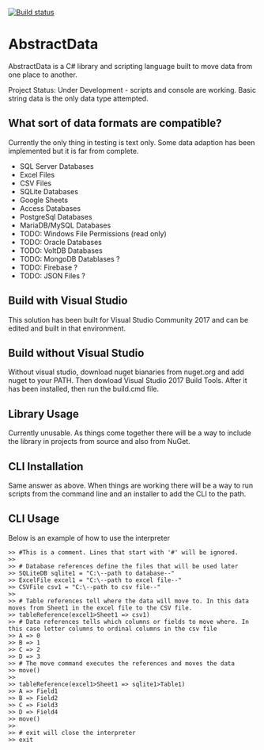 [![Build status](https://ci.appveyor.com/api/projects/status/0ws893ovb4pv6v3f?svg=true)](https://ci.appveyor.com/project/BenBrougher/abstractdata)

# AbstractData
AbstractData is a C# library and scripting language built to move data from one place to another.

Project Status: Under Development - scripts and console are working. Basic string data is the only data type attempted. 

## What sort of data formats are compatible?
Currently the only thing in testing is text only. Some data adaption has been implemented but it is far from complete.
- SQL Server Databases  
- Excel Files  
- CSV Files  
- SQLite Databases  
- Google Sheets  
- Access Databases  
- PostgreSql Databases  
- MariaDB/MySQL Databases  
- TODO: Windows File Permissions (read only)  
- TODO: Oracle Databases  
- TODO: VoltDB Databases  
- TODO: MongoDB Datablases ?  
- TODO: Firebase ?
- TODO: JSON Files ?  

## Build with Visual Studio
This solution has been built for Visual Studio Community 2017 and can be edited and built in that environment.

## Build without Visual Studio
Without visual studio, download nuget bianaries from nuget.org and add nuget to your PATH. Then dowload Visual Studio 2017 Build Tools. After it has been installed, then run the build.cmd file.

## Library Usage
Currently unusable. As things come together there will be a way to include the library in projects from source and also from NuGet.

## CLI Installation
Same answer as above. When things are working there will be a way to run scripts from the command line and an installer to add the CLI to the path.

## CLI Usage
Below is an example of how to use the interpreter

<pre><code>>> #This is a comment. Lines that start with '#' will be ignored.
>> 
>> # Database references define the files that will be used later
>> SQLiteDB sqlite1 = "C:\--path to database--"
>> ExcelFile excel1 = "C:\--path to excel file--"
>> CSVFile csv1 = "C:\--path to csv file--"
>>
>> # Table references tell where the data will move to. In this data moves from Sheet1 in the excel file to the CSV file.
>> tableReference(excel1>Sheet1 => csv1)
>> # Data references tells which columns or fields to move where. In this case letter columns to ordinal columns in the csv file
>> A => 0
>> B => 1
>> C => 2
>> D => 3
>> # The move command executes the references and moves the data
>> move()
>>
>> tableReference(excel1>Sheet1 => sqlite1>Table1)
>> A => Field1
>> B => Field2
>> C => Field3
>> D => Field4
>> move()
>>
>> # exit will close the interpreter
>> exit
</code></pre>

